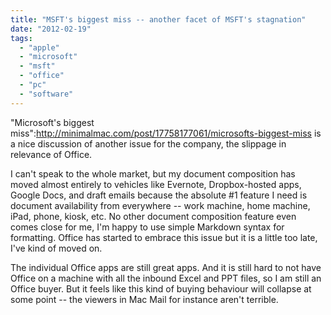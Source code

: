 ```yaml
---
title: "MSFT's biggest miss -- another facet of MSFT's stagnation"
date: "2012-02-19"
tags: 
  - "apple"
  - "microsoft"
  - "msft"
  - "office"
  - "pc"
  - "software"
---
```


"Microsoft's biggest miss":http://minimalmac.com/post/17758177061/microsofts-biggest-miss is a nice discussion of another issue for the company, the slippage in relevance of Office.

I can't speak to the whole market, but my document composition has moved almost entirely to vehicles like Evernote, Dropbox-hosted apps, Google Docs, and draft emails because the absolute #1 feature I need is document availability from everywhere -- work machine, home machine, iPad, phone, kiosk, etc. No other document composition feature even comes close for me, I'm happy to use simple Markdown syntax for formatting. Office has started to embrace this issue but it is a little too late, I've kind of moved on.

The individual Office apps are still great apps. And it is still hard to not have Office on a machine with all the inbound Excel and PPT files, so I am still an Office buyer. But it feels like this kind of buying behaviour will collapse at some point -- the viewers in Mac Mail for instance aren't terrible.
